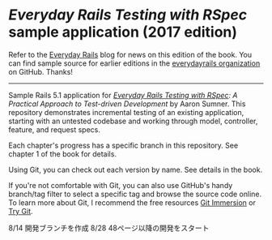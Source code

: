 # *Everyday Rails Testing with RSpec* sample application (2017 edition)

Refer to the [Everyday Rails] blog for news on this edition of the book. You
can find sample source for earlier editions in the [everydayrails
organization] on GitHub. Thanks!

---

Sample Rails 5.1 application for *[Everyday Rails Testing with RSpec]: A
Practical Approach to Test-driven Development* by Aaron Sumner. This
repository demonstrates incremental testing of an existing application,
starting with an untested codebase and working through model, controller,
feature, and request specs.

Each chapter's progress has a specific branch in this repository. See chapter
1 of the book for details.

Using Git, you can check out each version by name. See details in the book.

If you're not comfortable with Git, you can also use GitHub's handy branch/tag
filter to select a specific tag and browse the source code online. To learn
more about Git, I recommend the free resources [Git Immersion] or [Try Git].

[Everyday Rails]: https://everydayrails.com
[everydayrails organization]: https://github.com/everydayrails
[Everyday Rails Testing with RSpec]: https://leanpub.com/everydayrailsrspec
[Git Immersion]: http://gitimmersion.com/
[Try Git]: http://www.codeschool.com/courses/try-git

8/14 開発ブランチを作成
8/28 48ページ以降の開発をスタート